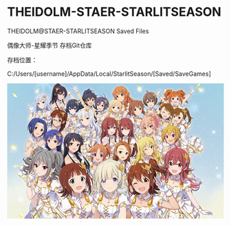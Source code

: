 # THEIDOLM-STAER-STARLITSEASON
THEIDOLM@STAER-STARLITSEASON Saved Files

偶像大师-星耀季节 存档Git仓库

存档位置：

C:/Users/[username]/AppData/Local/StarlitSeason/[Saved/SaveGames]

![Publicityposter](assets/Publicityposter.jpg)